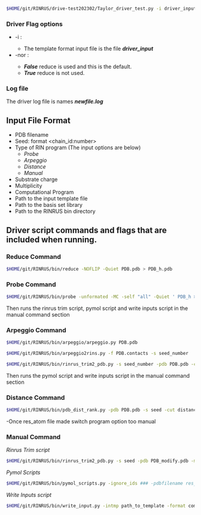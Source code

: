 


```bash
$HOME/git/RINRUS/drive-test202302/Taylor_driver_test.py -i driver_input -nor False 
``` 
### Driver Flag options
- -i <filename>:
  - The template format input file is the file **_driver_input_**  
- -nor <boolean>:
  - **_False_** reduce is used and this is the default.
  - **_True_** reduce is not used.

### Log file
The driver log file is names **_newfile.log_**

## Input File Format
- PDB filename
- Seed: format <chain_id:number>
- Type of RIN program (The input options are below)
  - _Probe_
  - _Arpeggio_
  - _Distance_
  - _Manual_
- Substrate charge
- Multiplicity
- Computational Program
- Path to the input template file
- Path to the basis set library
- Path to the RINRUS bin directory

## Driver script commands and flags that are included when running. ##
### Reduce Command
```bash
$HOME/git/RINRUS/bin/reduce -NOFLIP -Quiet PDB.pdb > PDB_h.pdb 
```
### Probe Command
```bash
$HOME/git/RINRUS/bin/probe -unformated -MC -self "all" -Quiet ' PDB_h > PDB.probe
```
Then runs the rinrus trim script, pymol script and write inputs script in the manual command section
### Arpeggio Command
```bash
$HOME/git/RINRUS/bin/arpeggio/arpeggio.py PDB.pdb
```

```bash
$HOME/git/RINRUS/bin/arpeggio2rins.py -f PDB.contacts -s seed_number
```

```bash
$HOME/git/RINRUS/bin/rinrus_trim2_pdb.py -s seed_number -pdb PDB.pdb -c contact_counts.dat -model NNN
```
Then runs the pymol script and write inputs script in the manual command section

### Distance Command
```bash
$HOME/git/RINRUS/bin/pdb_dist_rank.py -pdb PDB.pdb -s seed -cut distance -type avg/mass
```
-Once res_atom file made switch program option too manual


### Manual Command
_Rinrus Trim script_
```bash
$HOME/git/RINRUS/bin/rinrus_trim2_pdb.py -s seed -pdb PDB_modify.pdb -model NNN
```
_Pymol Scripts_
```bash
$HOME/git/RINRUS/bin/pymol_scripts.py -ignore_ids ### -pdbfilename res_#.pdb
```
_Write Inputs script_
```bash
$HOME/git/RINRUS/bin/write_input.py -intmp path_to_template -format computational_program -basisinfo path_to_basis_info -c charge -noh res_#.pdb -adh res_#_h.pdb
```






